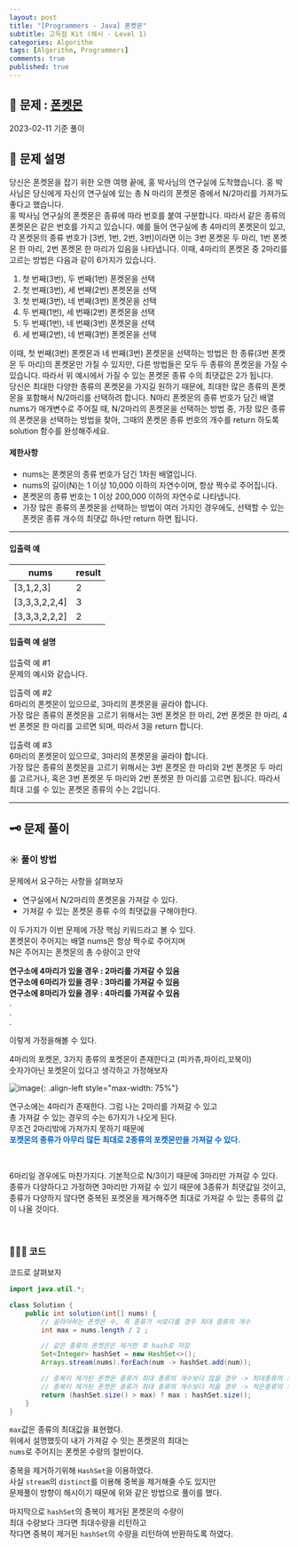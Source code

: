 ```yaml
---
layout: post
title: "[Programmers - Java] 폰켓몬"
subtitle: 고득점 Kit (해시 - Level 1)
categories: Algorithm
tags: [Algorithm, Programmers]
comments: true
published: true
---
```


## 📌 문제 : [폰켓몬]  

2023-02-11 기준 풀이


## 📖 문제 설명

<p>당신은 폰켓몬을 잡기 위한 오랜 여행 끝에, 홍 박사님의 연구실에 도착했습니다. 홍 박사님은 당신에게 자신의 연구실에 있는 총 N 마리의 폰켓몬 중에서 N/2마리를 가져가도 좋다고 했습니다.<br>
홍 박사님 연구실의 폰켓몬은 종류에 따라 번호를 붙여 구분합니다. 따라서 같은 종류의 폰켓몬은 같은 번호를 가지고 있습니다. 예를 들어 연구실에 총 4마리의 폰켓몬이 있고, 각 폰켓몬의 종류 번호가 [3번, 1번, 2번, 3번]이라면 이는 3번 폰켓몬 두 마리, 1번 폰켓몬 한 마리, 2번 폰켓몬 한 마리가 있음을 나타냅니다. 이때, 4마리의 폰켓몬 중 2마리를 고르는 방법은 다음과 같이 6가지가 있습니다.</p>

<ol>
<li>첫 번째(3번), 두 번째(1번) 폰켓몬을 선택</li>
<li>첫 번째(3번), 세 번째(2번) 폰켓몬을 선택</li>
<li>첫 번째(3번), 네 번째(3번) 폰켓몬을 선택</li>
<li>두 번째(1번), 세 번째(2번) 폰켓몬을 선택</li>
<li>두 번째(1번), 네 번째(3번) 폰켓몬을 선택</li>
<li>세 번째(2번), 네 번째(3번) 폰켓몬을 선택</li>
</ol>

<p>이때, 첫 번째(3번) 폰켓몬과 네 번째(3번) 폰켓몬을 선택하는 방법은 한 종류(3번 폰켓몬 두 마리)의 폰켓몬만 가질 수 있지만, 다른 방법들은 모두 두 종류의 폰켓몬을 가질 수 있습니다. 따라서 위 예시에서 가질 수 있는 폰켓몬 종류 수의 최댓값은 2가 됩니다.<br>
당신은 최대한 다양한 종류의 폰켓몬을 가지길 원하기 때문에, 최대한 많은 종류의 폰켓몬을 포함해서 N/2마리를 선택하려 합니다. N마리 폰켓몬의 종류 번호가 담긴 배열 nums가 매개변수로 주어질 때, N/2마리의 폰켓몬을 선택하는 방법 중, 가장 많은 종류의 폰켓몬을 선택하는 방법을 찾아, 그때의 폰켓몬 종류 번호의 개수를 return 하도록 solution 함수를 완성해주세요.</p>

#### 제한사항

<ul>
<li>nums는 폰켓몬의 종류 번호가 담긴 1차원 배열입니다.</li>
<li>nums의 길이(N)는 1 이상 10,000 이하의 자연수이며, 항상 짝수로 주어집니다.</li>
<li>폰켓몬의 종류 번호는 1 이상 200,000 이하의 자연수로 나타냅니다.</li>
<li>가장 많은 종류의 폰켓몬을 선택하는 방법이 여러 가지인 경우에도, 선택할 수 있는 폰켓몬 종류 개수의 최댓값 하나만 return 하면 됩니다.</li>
</ul>

<hr>

#### 입출력 예  

<table class="table">
        <thead><tr>
<th>nums</th>
<th>result</th>
</tr>
</thead>
        <tbody><tr>
<td>[3,1,2,3]</td>
<td>2</td>
</tr>
<tr>
<td>[3,3,3,2,2,4]</td>
<td>3</td>
</tr>
<tr>
<td>[3,3,3,2,2,2]</td>
<td>2</td>
</tr>
</tbody>
      </table>

#### 입출력 예 설명

<p>입출력 예 #1<br>
문제의 예시와 같습니다.</p>

<p>입출력 예 #2<br>
6마리의 폰켓몬이 있으므로, 3마리의 폰켓몬을 골라야 합니다.<br>
가장 많은 종류의 폰켓몬을 고르기 위해서는 3번 폰켓몬 한 마리, 2번 폰켓몬 한 마리, 4번 폰켓몬 한 마리를 고르면 되며, 따라서 3을 return 합니다.</p>

<p>입출력 예 #3<br>
6마리의 폰켓몬이 있으므로, 3마리의 폰켓몬을 골라야 합니다.<br>
가장 많은 종류의 폰켓몬을 고르기 위해서는 3번 폰켓몬 한 마리와 2번 폰켓몬 두 마리를 고르거나, 혹은 3번 폰켓몬 두 마리와 2번 폰켓몬 한 마리를 고르면 됩니다. 따라서 최대 고를 수 있는 폰켓몬 종류의 수는 2입니다.</p>

---

## 🗝 문제 풀이

### ☀️ 풀이 방법

문제에서 요구하는 사항을 살펴보자   

- 연구실에서 N/2마리의 폰켓몬을 가져갈 수 있다.  
- 가져갈 수 있는 폰켓몬 종류 수의 최댓값을 구해야한다.  

이 두가지가 이번 문제에 가장 핵심 키워드라고 볼 수 있다.    
폰켓몬이 주어지는 배열 nums은 항상 짝수로 주어지며    
N은 주어지는 폰켓몬의 총 수량이고 만약   

**연구소에 4마리가 있을 경우 : 2마리를 가져갈 수 있음**  
**연구소에 6마리가 있을 경우 : 3마리를 가져갈 수 있음**    
**연구소에 8마리가 있을 경우 : 4마리를 가져갈 수 있음**  
.  
.  
.    

이렇게 가정을해볼 수 있다.  

4마리의 포켓몬, 3가지 종류의 포켓몬이 존재한다고 (피카츄,파이리,꼬북이)  
숫자가아닌 포켓몬이 있다고 생각하고 가정해보자

![image](https://user-images.githubusercontent.com/95069395/218260250-f2879d9d-4a6a-4b55-971a-33ff2dafd295.png){: .align-left style="max-width: 75%"}

연구소에는 4마리가 존재한다. 그럼 나는 2마리를 가져갈 수 있고    
총 가져갈 수 있는 경우의 수는 6가지가 나오게 된다.  
무조건 2마리밖에 가져가지 못하기 때문에  
<span style="color:#0066CC"> **포켓몬의 종류가 아무리 많든 최대로 2종류의 포켓몬만을 가져갈 수 있다.** </span>

<br/>  

6마리일 경우에도 마찬가지다. 기본적으로 N/3이기 때문에 3마리만 가져갈 수 있다.  
종류가 다양하다고 가정하면 3마리만 가져갈 수 있기 때문에 3종류가 최댓값일 것이고,   
종류가 다양하지 않다면 중복된 포켓몬을 제거해주면 최대로 가져갈 수 있는 종류의 값이 나올 것이다.


<br/>  

### 👨🏻‍💻 코드

코드로 살펴보자

```java
import java.util.*;

class Solution {
    public int solution(int[] nums) {
        // 골라야하는 폰켓몬 수, 즉 종류가 서로다를 경우 최대 종류의 개수
        int max = nums.length / 2 ;

        // 같은 종류의 폰켓몬은 제거한 후 hash로 저장
        Set<Integer> hashSet = new HashSet<>();
        Arrays.stream(nums).forEach(num -> hashSet.add(num));

        // 중복이 제거된 폰켓몬 종류가 최대 종류의 개수보다 많을 경우 -> 최대종류의 개수 리턴
        // 중복이 제거된 폰켓몬 종류가 최대 종류의 개수보다 적을 경우 -> 적은종류의 개수 리턴
        return (hashSet.size() > max) ? max : hashSet.size();
    }
}
```
`max`값은 종류의 최대값을 표현했다.   
위에서 설명했듯이 내가 가져갈 수 잇는 폰켓몬의 최대는   
`nums`로 주어지는 폰켓몬 수량의 절반이다.   

중복을 제거하기위해 `HashSet`을 이용하였다.   
사실 `stream`의 `distinct`를 이용해 중복을 제거해줄 수도 있지만  
문제풀이 방향이 해시이기 때문에 위와 같은 방법으로 풀이를 했다.   

마지막으로 `hashSet`의 중복이 제거된 폰켓몬의 수량이   
최대 수량보다 크다면 최대수량을 리턴하고   
작다면 중복이 제거된 `hashSet`의 수량을 리턴하여 반환하도록 하였다.









[폰켓몬]:https://school.programmers.co.kr/learn/courses/30/lessons/1845
